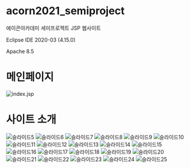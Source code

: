 # acorn2021_semiproject
에이콘아카데미 세미프로젝트 JSP 웹사이트


Eclipse IDE 2020-03 (4.15.0)

Apache 8.5





# 메인페이지
![index.jsp](./images/localhost_8888_Phoenix_SemiProject_Moviebug_index.jsp.png)

# 사이트 소개


![슬라이드5](./images/슬라이드5.PNG)
![슬라이드6](./images/슬라이드6.PNG)
![슬라이드7](./images/슬라이드7.PNG)
![슬라이드8](./images/슬라이드8.PNG)
![슬라이드9](./images/슬라이드9.PNG)
![슬라이드10](./images/슬라이드10.PNG)
![슬라이드11](./images/슬라이드11.PNG)
![슬라이드12](./images/슬라이드12.PNG)
![슬라이드13](./images/슬라이드13.PNG)
![슬라이드14](./images/슬라이드14.PNG)
![슬라이드15](./images/슬라이드15.PNG)
![슬라이드16](./images/슬라이드16.PNG)
![슬라이드17](./images/슬라이드17.PNG)
![슬라이드18](./images/슬라이드18.PNG)
![슬라이드19](./images/슬라이드19.PNG)
![슬라이드20](./images/슬라이드20.PNG)
![슬라이드21](./images/슬라이드21.PNG)
![슬라이드22](./images/슬라이드22.PNG)
![슬라이드23](./images/슬라이드23.PNG)
![슬라이드24](./images/슬라이드24.PNG)
![슬라이드25](./images/슬라이드25.PNG)

